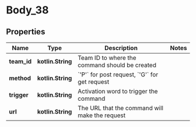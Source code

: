 
# Body_38

## Properties
Name | Type | Description | Notes
------------ | ------------- | ------------- | -------------
**team_id** | **kotlin.String** | Team ID to where the command should be created | 
**method** | **kotlin.String** | &#x60;&#39;P&#39;&#x60; for post request, &#x60;&#39;G&#39;&#x60; for get request | 
**trigger** | **kotlin.String** | Activation word to trigger the command | 
**url** | **kotlin.String** | The URL that the command will make the request | 



